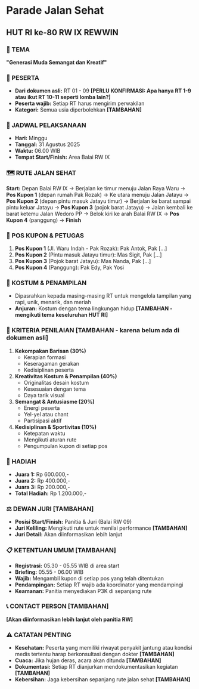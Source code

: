 # Parade Jalan Sehat

## HUT RI ke-80 RW IX REWWIN

### 🎯 TEMA

**"Generasi Muda Semangat dan Kreatif"**

### 👥 PESERTA

- **Dari dokumen asli:** RT 01 - 09 **[PERLU KONFIRMASI: Apa hanya RT 1-9 atau ikut RT 10-11 seperti lomba lain?]**
- **Peserta wajib:** Setiap RT harus mengirim perwakilan
- **Kategori:** Semua usia diperbolehkan **[TAMBAHAN]**

### 📅 JADWAL PELAKSANAAN

- **Hari:** Minggu
- **Tanggal:** 31 Agustus 2025
- **Waktu:** 06.00 WIB
- **Tempat Start/Finish:** Area Balai RW IX

### 🗺️ RUTE JALAN SEHAT

**Start:** Depan Balai RW IX → Berjalan ke timur menuju Jalan Raya Waru → **Pos Kupon 1** (depan rumah Pak Rozak) → Ke utara menuju Jalan Jatayu → **Pos Kupon 2** (depan pintu masuk Jatayu timur) → Berjalan ke barat sampai pintu keluar Jatayu → **Pos Kupon 3** (pojok barat Jatayu) → Jalan kembali ke barat ketemu Jalan Wedoro PP → Belok kiri ke arah Balai RW IX → **Pos Kupon 4** (panggung) → **Finish**

### 🎫 POS KUPON & PETUGAS

1. **Pos Kupon 1** (Jl. Waru Indah - Pak Rozak): Pak Antok, Pak [...]
2. **Pos Kupon 2** (Pintu masuk Jatayu timur): Mas Sigit, Pak [...]
3. **Pos Kupon 3** (Pojok barat Jatayu): Mas Nanda, Pak [...]
4. **Pos Kupon 4** (Panggung): Pak Edy, Pak Yosi

### 🎨 KOSTUM & PENAMPILAN

- Dipasrahkan kepada masing-masing RT untuk mengelola tampilan yang rapi, unik, menarik, dan meriah
- **Anjuran:** Kostum dengan tema lingkungan hidup **[TAMBAHAN - mengikuti tema keseluruhan HUT RI]**

### 🏅 KRITERIA PENILAIAN **[TAMBAHAN - karena belum ada di dokumen asli]**

1. **Kekompakan Barisan (30%)**
   - Kerapian formasi
   - Keseragaman gerakan
   - Kedisiplinan peserta
2. **Kreativitas Kostum & Penampilan (40%)**
   - Originalitas desain kostum
   - Kesesuaian dengan tema
   - Daya tarik visual
3. **Semangat & Antusiasme (20%)**
   - Energi peserta
   - Yel-yel atau chant
   - Partisipasi aktif
4. **Kedisiplinan & Sportivitas (10%)**
   - Ketepatan waktu
   - Mengikuti aturan rute
   - Pengumpulan kupon di setiap pos

### 🏅 HADIAH

- **Juara 1:** Rp 600.000,-
- **Juara 2:** Rp 400.000,-
- **Juara 3:** Rp 200.000,-
- **Total Hadiah:** Rp 1.200.000,-

### ⚖️ DEWAN JURI **[TAMBAHAN]**

- **Posisi Start/Finish:** Panitia & Juri (Balai RW 09)
- **Juri Keliling:** Mengikuti rute untuk menilai performance **[TAMBAHAN]**
- **Juri Detail:** Akan diinformasikan lebih lanjut

### 📋 KETENTUAN UMUM **[TAMBAHAN]**

- **Registrasi:** 05.30 - 05.55 WIB di area start
- **Briefing:** 05.55 - 06.00 WIB
- **Wajib:** Mengambil kupon di setiap pos yang telah ditentukan
- **Pendampingan:** Setiap RT wajib ada koordinator yang mendampingi
- **Keamanan:** Panitia menyediakan P3K di sepanjang rute

### 📞 CONTACT PERSON **[TAMBAHAN]**

**[Akan diinformasikan lebih lanjut oleh panitia RW]**

### ⚠️ CATATAN PENTING

- **Kesehatan:** Peserta yang memiliki riwayat penyakit jantung atau kondisi medis tertentu harap berkonsultasi dengan dokter **[TAMBAHAN]**
- **Cuaca:** Jika hujan deras, acara akan ditunda **[TAMBAHAN]**
- **Dokumentasi:** Setiap RT dianjurkan mendokumentasikan kegiatan **[TAMBAHAN]**
- **Kebersihan:** Jaga kebersihan sepanjang rute jalan sehat **[TAMBAHAN]**
